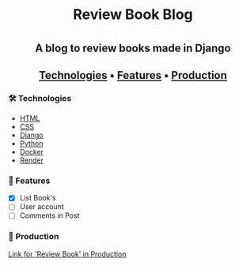 <h1 align="center"> Review Book Blog <h1>

<h2 align="center"> A blog to review books made in Django <h2>

<p align="center">
  <a href="#-technologies">Technologies</a> • 
  <a href="#-features">Features</a> • 
  <a href="#-production">Production</a> 
</p>

### 🛠 Technologies

- [HTML](https://developer.mozilla.org/en-US/docs/Web/HTML)
- [CSS](https://developer.mozilla.org/pt-BR/docs/Web/CSS)
- [Django](https://www.djangoproject.com/)
- [Python](https://docs.python.org/3/)
- [Docker](https://docs.docker.com/)
- [Render](https://render.com/)

### 🚀 Features

- [x] List Book's
- [ ] User account
- [ ] Comments in Post

### 🚧 Production

[Link for 'Review Book' in Production](https://isaac-livros.onrender.com/)
